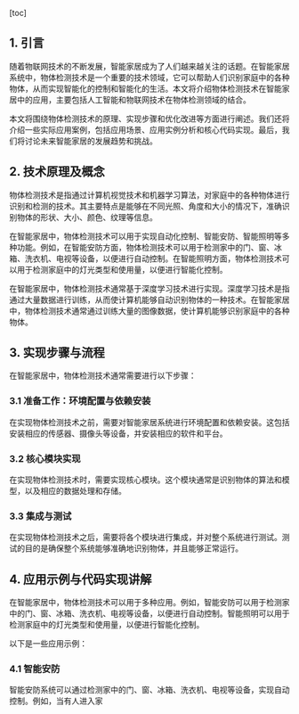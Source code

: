 
[toc]                    
                
                
## 1. 引言

随着物联网技术的不断发展，智能家居成为了人们越来越关注的话题。在智能家居系统中，物体检测技术是一个重要的技术领域，它可以帮助人们识别家庭中的各种物体，从而实现智能化的控制和智能化的生活。本文将介绍物体检测技术在智能家居中的应用，主要包括人工智能和物联网技术在物体检测领域的结合。

本文将围绕物体检测技术的原理、实现步骤和优化改进等方面进行阐述。我们还将介绍一些实际应用案例，包括应用场景、应用实例分析和核心代码实现。最后，我们将讨论未来智能家居的发展趋势和挑战。

## 2. 技术原理及概念

物体检测技术是指通过计算机视觉技术和机器学习算法，对家庭中的各种物体进行识别和检测的技术。其主要特点是能够在不同光照、角度和大小的情况下，准确识别物体的形状、大小、颜色、纹理等信息。

在智能家居中，物体检测技术可以用于实现自动化控制、智能安防、智能照明等多种功能。例如，在智能安防方面，物体检测技术可以用于检测家中的门、窗、冰箱、洗衣机、电视等设备，以便进行自动控制。在智能照明方面，物体检测技术可以用于检测家庭中的灯光类型和使用量，以便进行智能化控制。

在智能家居中，物体检测技术通常基于深度学习技术进行实现。深度学习技术是指通过大量数据进行训练，从而使计算机能够自动识别物体的一种技术。在智能家居中，物体检测技术通常通过训练大量的图像数据，使计算机能够识别家庭中的各种物体。

## 3. 实现步骤与流程

在智能家居中，物体检测技术通常需要进行以下步骤：

### 3.1 准备工作：环境配置与依赖安装

在实现物体检测技术之前，需要对智能家居系统进行环境配置和依赖安装。这包括安装相应的传感器、摄像头等设备，并安装相应的软件和平台。

### 3.2 核心模块实现

在实现物体检测技术时，需要实现核心模块。这个模块通常是识别物体的算法和模型，以及相应的数据处理和存储。

### 3.3 集成与测试

在实现物体检测技术之后，需要将各个模块进行集成，并对整个系统进行测试。测试的目的是确保整个系统能够准确地识别物体，并且能够正常运行。

## 4. 应用示例与代码实现讲解

在智能家居中，物体检测技术可以用于多种应用。例如，智能安防可以用于检测家中的门、窗、冰箱、洗衣机、电视等设备，以便进行自动控制。智能照明可以用于检测家庭中的灯光类型和使用量，以便进行智能化控制。

以下是一些应用示例：

### 4.1 智能安防

智能安防系统可以通过检测家中的门、窗、冰箱、洗衣机、电视等设备，实现自动控制。例如，当有人进入家

